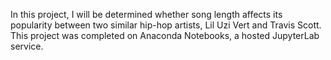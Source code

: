 In this project, I will be determined whether song length affects its popularity between two similar hip-hop artists, Lil Uzi Vert and Travis Scott. This project was completed on Anaconda Notebooks, a hosted JupyterLab service.
